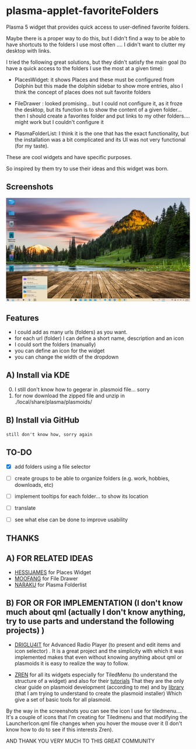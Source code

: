 # plasma-applet-favoriteFolders

Plasma 5 widget that provides quick access to user-defined favorite folders.

Maybe there is a proper way to do this, but I didn't find a way to be able to have shortcuts to the folders I use most often .... I didn't want to clutter my desktop with links.


I tried the following great solutions, but they didn't satisfy the main goal
(to have a quick access to the folders I use the most at a given time):

* PlacesWidget: it shows Places and these must be configured from Dolphin but this made the dolphin sidebar to show more entries, also I think the concept of places
does not suit favorite folders
* FileDrawer : looked promising... but I could not configure it, as it froze the desktop,
but its function is to show the content of a given folder... then I should create a favorites folder and put links to my other folders.... might work but I couldn't configure it

* PlasmaFolderList: I think it is the one that has the exact functionality, but the installation was a bit complicated and its UI was not very functional (for my taste).

These are cool widgets and have specific purposes.

So inspired by them try to use their ideas and this widget was born.

## Screenshots

![screenshot](./package/contents/images/view-1.png)


## Features

* I could add as many urls (folders) as you want.
* for each url (folder) I can define a short name, description and an icon
* I could sort the folders (manually)
* you can define an icon for the widget
* you can change the width of the dropdown


## A) Install via KDE

0. I still don't know how to gegerar in .plasmoid file... sorry
1. for now download the zipped file and unzip in ./local/share/plasma/plasmoids/

## B) Install via GitHub

```
still don't know how, sorry again
```
## TO-DO
- [x] add folders using a file selector
- [ ] create groups to be able to organize folders (e.g. work, hobbies, downloads, etc)
- [ ] implement tooltips for each folder... to show its location
- [ ] translate
- [ ] see what else can be done to improve usability


## THANKS

## A) FOR RELATED IDEAS
* [HESSIJAMES](https://store.kde.org/p/1084935/) for Places Widget 
* [MOOFANG](https://store.kde.org/p/1291753/) for File Drawer 
* [NARAKU](https://store.kde.org/p/1238798/) for Plasma Folderlist 

## B) FOR OR FOR IMPLEMENTATION (I don't know much about qml (actually I don't know anything, try to use parts and understand the following projects) )
* [DRIGLU4IT](https://store.kde.org/p/1313987/) for Advanced Radio Player  (to present and edit items and icon selector) .
It is a great project and the simplicity with which it was implemented makes that even without knowing anything about qml or plasmoids it is easy to realize the way to follow.

- [ZREN](https://store.kde.org/p/1160672/) for all its widgets especially for TiledMenu (to understand the structure of a widget)
and also for their [tutorials](https://zren.github.io/kde/docs/widget/#default-widgets)
That they are the only clear guide on plasmoid development (according to me) and by [library](https://github.com/Zren/plasma-applet-lib) (that I am trying to understand to create the plasmoid installer)
Which give a set of basic tools for all plasmoid.

By the way in the screenshots you can see the icon I use for tiledmenu.... It's a couple of icons that I'm creating for Tiledmenu and that modifying the LauncherIcon.qml file changes when you hover the mouse over it (I don't know how to do to see if this interests Zren).

AND THANK YOU VERY MUCH TO THIS GREAT COMMUNITY
